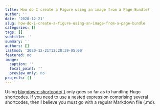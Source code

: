 ```yaml
---
title: How do I create a Figure using an image from a Page Bundle?
author: ''
date: '2020-12-21'
slug: how-do-i-create-a-figure-using-an-image-from-a-page-bundle
categories: []
tags: []
subtitle: ''
summary: ''
authors: []
lastmod: '2020-12-21T12:28:39-05:00'
featured: no
image:
  caption: ''
  focal_point: ''
  preview_only: no
projects: []
---
```


Using [blogdown::shortcode( )](https://bookdown.org/yihui/blogdown/content.html#shortcode) only goes so far as to handling Hugo shortcodes. If you need to use a nested expression comprising several shortcodes, then I believe you must go with a regular Markdown file (.md).

